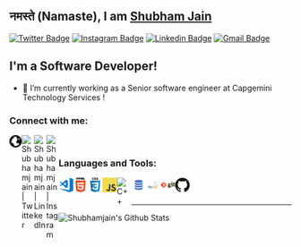 ## नमस्ते (Namaste), I am [Shubham Jain](https://shubhamjain45.github.io/)
[![Twitter Badge](https://img.shields.io/badge/-@shubhamjain4696-1ca0f1?style=flat-square&labelColor=1ca0f1&logo=twitter&logoColor=white&link=https://twitter.com/shubhamjain4696)](https://twitter.com/maddhruv) 
[![Instagram Badge](https://img.shields.io/badge/-@shubham_h_jain?style=flat-square&labelColor=F44747&logo=instagram&logoColor=white&link=https://instagram.com/shubham_h_jain)](https://instagram.com/shubham_h_jain) 
[![Linkedin Badge](https://img.shields.io/badge/-shubham-harish-jain-blue?style=flat-square&logo=Linkedin&logoColor=white&link=https://www.linkedin.com/in/midhruvjaink/)](https://www.linkedin.com/in/shubham-harish-jain/)
[![Gmail Badge](https://img.shields.io/badge/-shubhamjain4696@gmail.com-c14438?style=flat-square&logo=Gmail&logoColor=white&link=mailto:dhruvjainpenny@gmail.com)](mailto:shubhamjain4696@gmail.com)
<!--### [Hi <img src="https://raw.githubusercontent.com/ABSphreak/ABSphreak/master/gifs/Hi.gif" width="30px"> I am Shubham Jain](https://shubhamjain45.github.io/) -->

## I'm a Software Developer!
- 🔭 I’m currently working as a Senior software engineer at Capgemini Technology Services !


### Connect with me:

[<img align="left" alt="Shubhamjain-portfolio" width="22px" src="https://raw.githubusercontent.com/iconic/open-iconic/master/svg/globe.svg" />][website]
[<img align="left" alt="Shubhamjain | Twitter" width="22px" src="https://cdn.jsdelivr.net/npm/simple-icons@v3/icons/twitter.svg" />][twitter]
[<img align="left" alt="Shubhamjain | LinkedIn" width="22px" src="https://cdn.jsdelivr.net/npm/simple-icons@v3/icons/linkedin.svg" />][linkedin]
[<img align="left" alt="Shubhamjain | Instagram" width="22px" src="https://cdn.jsdelivr.net/npm/simple-icons@v3/icons/instagram.svg" />][instagram]

<br />

### Languages and Tools:

<img align="left" alt="Visual Studio Code" width="26px" src="https://raw.githubusercontent.com/github/explore/80688e429a7d4ef2fca1e82350fe8e3517d3494d/topics/visual-studio-code/visual-studio-code.png" />
<img align="left" alt="HTML5" width="26px" src="https://raw.githubusercontent.com/github/explore/80688e429a7d4ef2fca1e82350fe8e3517d3494d/topics/html/html.png" />
<img align="left" alt="CSS3" width="26px" src="https://raw.githubusercontent.com/github/explore/80688e429a7d4ef2fca1e82350fe8e3517d3494d/topics/css/css.png" />
<img align="left" alt="JavaScript" width="26px" src="https://raw.githubusercontent.com/github/explore/80688e429a7d4ef2fca1e82350fe8e3517d3494d/topics/javascript/javascript.png" />
<img align="left" alt="C++" width="26px" src="https://i.pinimg.com/originals/99/f8/87/99f887833c475448723d3c9ac16c179b.png" />
<img align="left" alt="SQL" width="26px" src="https://raw.githubusercontent.com/github/explore/80688e429a7d4ef2fca1e82350fe8e3517d3494d/topics/sql/sql.png" />
<img align="left" alt="MySQL" width="26px" src="https://raw.githubusercontent.com/github/explore/80688e429a7d4ef2fca1e82350fe8e3517d3494d/topics/mysql/mysql.png" />
<img align="left" alt="Git" width="26px" src="https://raw.githubusercontent.com/github/explore/80688e429a7d4ef2fca1e82350fe8e3517d3494d/topics/git/git.png" />
<img align="left" alt="GitHub" width="26px" src="https://raw.githubusercontent.com/github/explore/78df643247d429f6cc873026c0622819ad797942/topics/github/github.png" />
<br />
<br />

---


<img align="left" alt="Shubhamjain's Github Stats" src="https://github-readme-stats.codestackr.vercel.app/api?username=Shubhamjain45&show_icons=true&hide_border=true" />

[website]: https://shubhamjain45.github.io/
[twitter]: https://twitter.com/shubhamjain4696
[instagram]: https://www.instagram.com/shubham_h_jain/
[linkedin]: https://www.linkedin.com/in/shubham-harish-jain/

